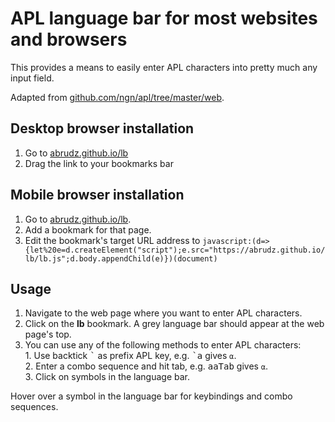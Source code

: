 # APL language bar for most websites and browsers

This provides a means to easily enter APL characters into pretty much any input field.

Adapted from [github.com/ngn/apl/tree/master/web](https://github.com/ngn/apl/tree/master/web).

## Desktop browser installation
1. Go to [abrudz.github.io/lb](https://abrudz.github.io/lb/)
1. Drag the link to your bookmarks bar

## Mobile browser installation
1. Go to [abrudz.github.io/lb](https://abrudz.github.io/lb/).
1. Add a bookmark for that page.
1. Edit the bookmark's target URL address to `javascript:(d=>{let%20e=d.createElement("script");e.src="https://abrudz.github.io/lb/lb.js";d.body.appendChild(e)})(document)`

## Usage

1. Navigate to the web page where you want to enter APL characters.
1. Click on the **lb** bookmark. A grey language bar should appear at the web page's top.
1. You can use any of the following methods to enter APL characters:<br>1. Use backtick <kbd>\`</kbd> as prefix APL key, e.g. <kbd>\`</kbd><kbd>a</kbd> gives `⍺`.<br>2. Enter a combo sequence and hit tab, e.g. <kbd>a</kbd><kbd>a</kbd><kbd>Tab</kbd> gives `⍺`.<br>3. Click on symbols in the language bar.
  
Hover over a symbol in the language bar for keybindings and combo sequences.
